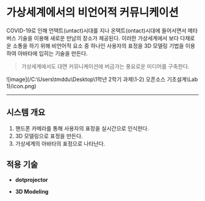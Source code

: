 # 가상세계에서의 비언어적 커뮤니케이션


COVID-19로 인해 언택트(untact)시대를 지나 온택트(ontact)시대에 들어서면서 메타버스 기술을 이용해 새로운 만남의 장소가 제공된다. 이러한 가상세계에서 보다 다채로운 소통을 하기 위해 비언어적 요소 중 하나인 사용자의 표정을 3D 모델링 기법을 이용하여 아바타에 입히는 기술을 만든다.


> 가상세계에서도 대면 커뮤니케이션에 버금가는 풍요로운 미디어를 구축한다.


![image](/C:\Users\tmddu\Desktop\1학년 2학기 과제\1-2) 오픈소스 기초설계\Lab 1)/icon.png)
* * *

## 시스템 개요

1. 핸드폰 카메라를 통해 사용자의 표정을 실시간으로 인식한다.
1. 3D 모델링으로 표정을 만든다.
1. 가상세계의 아바타의 표정으로 나타난다. 


## 적용 기술

* __dotprojector__

* __3D Modeling__


